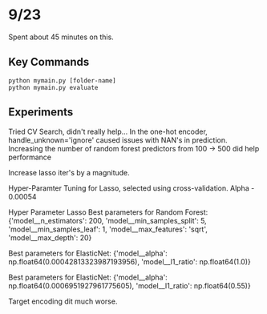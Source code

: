 # 9/23
Spent about 45 minutes on this.

## Key Commands

```
python mymain.py [folder-name] 
python mymain.py evaluate 
```

## Experiments
Tried CV Search, didn't really help...
In the one-hot encoder, handle_unknown='ignore' caused issues with NAN's in prediction.
Increasing the number of random forest predictors from 100 -> 500 did help performance

Increase lasso iter's by a magnitude.

Hyper-Paramter Tuning for Lasso, selected using cross-validation.
Alpha - 0.00054 

Hyper Parameter Lasso
Best parameters for Random Forest: {'model__n_estimators': 200, 'model__min_samples_split': 5, 'model__min_samples_leaf': 1, 'model__max_features': 'sqrt', 'model__max_depth': 20}


Best parameters for ElasticNet: {'model__alpha': np.float64(0.00042813323987193956), 'model__l1_ratio': np.float64(1.0)}

Best parameters for ElasticNet: {'model__alpha': np.float64(0.0006951927961775605), 'model__l1_ratio': np.float64(0.55)}

Target encoding dit much worse.